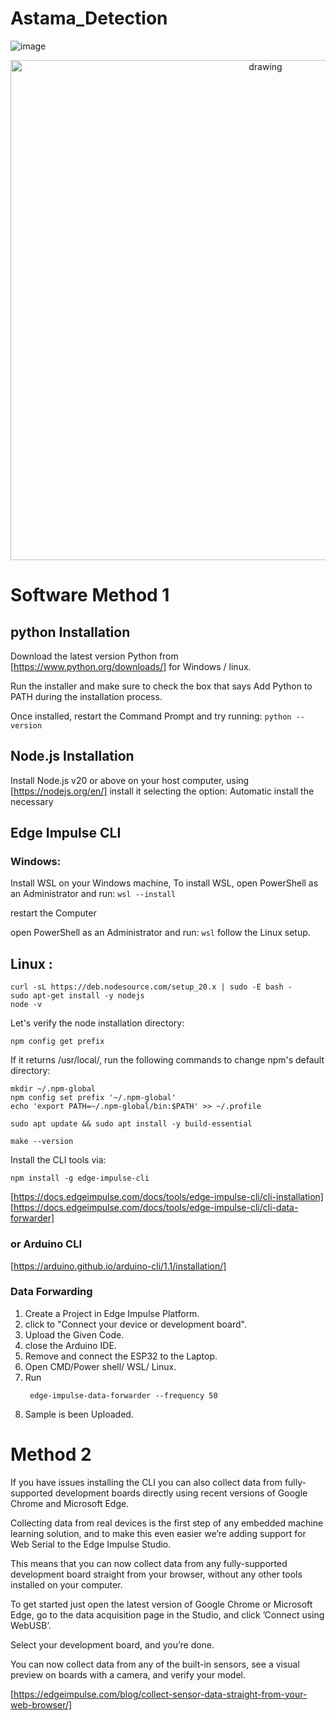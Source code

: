 # Astama_Detection

![image](https://github.com/Saifali4604/Asthma_Detection_on_ESP32_using_ML/blob/main/IMG_20250116_013132.jpg)


<p align='center'>
    <img src="./ezgif.com-video-to-gif-converter.gif" alt="drawing" width="800"/>
</p>

# Software Method 1
## python Installation
Download the latest version Python from [https://www.python.org/downloads/] for Windows / linux.

Run the installer and make sure to check the box that says Add Python to PATH during the installation process.

Once installed, restart the Command Prompt and try running:
``` python --version ```

## Node.js Installation
Install Node.js v20 or above on your host computer, using [https://nodejs.org/en/] 
install it selecting the option: Automatic install the necessary

## Edge Impulse CLI
### Windows:

Install WSL on your Windows machine, To install WSL, open PowerShell as an Administrator and run:
``` wsl --install ```


restart the Computer


open PowerShell as an Administrator and run:
``` wsl ```
follow the Linux setup.

## Linux :

```
curl -sL https://deb.nodesource.com/setup_20.x | sudo -E bash -
sudo apt-get install -y nodejs
node -v
```

Let's verify the node installation directory:
```
npm config get prefix
```

If it returns /usr/local/, run the following commands to change npm's default directory:
```
mkdir ~/.npm-global
npm config set prefix '~/.npm-global'
echo 'export PATH=~/.npm-global/bin:$PATH' >> ~/.profile
```

```
sudo apt update && sudo apt install -y build-essential
```

```
make --version
```

Install the CLI tools via:

```
npm install -g edge-impulse-cli
```
[https://docs.edgeimpulse.com/docs/tools/edge-impulse-cli/cli-installation]
[https://docs.edgeimpulse.com/docs/tools/edge-impulse-cli/cli-data-forwarder]
### or Arduino CLI
[https://arduino.github.io/arduino-cli/1.1/installation/]

### Data Forwarding
1. Create a Project in Edge Impulse Platform.
2. click to "Connect your device or development board".
3. Upload the Given Code.
4. close the Arduino IDE.
5. Remove and connect the ESP32 to the Laptop.
6. Open CMD/Power shell/ WSL/ Linux.
7. Run
   ```
    edge-impulse-data-forwarder --frequency 50
   ```
8. Sample is been Uploaded.

# Method 2
If you have issues installing the CLI you can also collect data from fully-supported development boards directly using recent versions of Google Chrome and Microsoft Edge. 


Collecting data from real devices is the first step of any embedded machine learning solution, and to make this even easier we’re adding support for Web Serial to the Edge Impulse Studio.


This means that you can now collect data from any fully-supported development board straight from your browser, without any other tools installed on your computer.


To get started just open the latest version of Google Chrome or Microsoft Edge, go to the data acquisition page in the Studio, and click ’Connect using WebUSB’.


Select your development board, and you’re done.


You can now collect data from any of the built-in sensors, see a visual preview on boards with a camera, and verify your model.

[https://edgeimpulse.com/blog/collect-sensor-data-straight-from-your-web-browser/]
